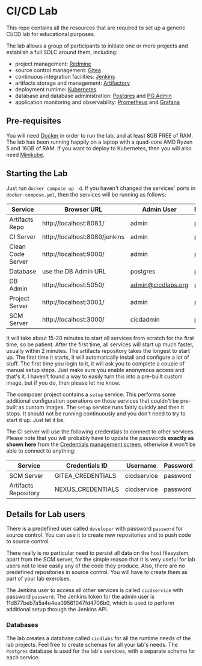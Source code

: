 # CI/CD Lab

This repo contains all the resources that are required to set up a generic CI/CD lab for educational purposes.

The lab allows a group of participants to initiate one or more projects and establish a full SDLC around them, including:

- project management: [Redmine](https://redmine.org)
- source control management: [Gitea](https://github.com/go-gitea/gitea)
- continuous integration facilities: [Jenkins](https://jenkins.io)
- artifacts storage and management: [Artifactory](https://jfrog.com/artifactory/)
- deployment runtime: [Kubernetes](https://kubernetes.io/)
- database and database administration: [Postgres](https://www.postgresql.org/) and [PG Admin](https://www.pgadmin.org/)
- application monitoring and observability: [Prometheus](https://prometheus.io/) and [Grafana](https://grafana.com/)

## Pre-requisites

You will need [Docker](https://www.docker.io/) in order to run the lab, and at least 8GB FREE of RAM.
The lab has been running happily on a laptop with a quad-core AMD Ryzen 5 and 16GB of RAM.
If you want to deploy to Kubernetes, then you will also need [Minikube](https://minikube.sigs.k8s.io/docs/).

## Starting the Lab

Just run `docker compose up -d`. If you haven't changed the services' ports in `docker-compose.yml`, then the services will be running as follows:

|Service             | Browser URL                   | Admin User         | Password |
|--------------------|-------------------------------|--------------------|----------|
|Artifacts Repo      | http://localhost:8081/        | admin              | password |
|CI Server           | http://localhost:8080/jenkins | admin              | password |
|Clean Code Server   | http://localhost:9000/        | admin              | password |
|Database            | use the DB Admin URL          | postgres           | password |
|DB Admin            | http://localhost:5050/        | admin@cicdlabs.org | password |
|Project Server      | http://localhost:3001/        | admin              | password |
|SCM Server          | http://localhost:3000/        | cicdadmin          | password |

It will take about 15-20 minutes to start all services from scratch for the first time, so be patient. After the first 
time, all services will start up much faster, usually within 2 minutes.
The artifacts repository takes the longest to start up. The first time it starts, it will automatically install
and configure a lot of stuff. The first time you login to it, it will ask you to complete a couple of manual
setup steps. Just make sure you enable anonymous access and that's it.
I haven't found a way to easily turn this into a pre-built custom image, but if you do, then please let me know. 

The composer project contains a `setup` service. This performs some additional configuration operations on those
services that couldn't be pre-built as custom images. The `setup` service runs fairly quickly and then it stops.
It should not be running continuously and you don't need to try to start it up. Just let it be.

The CI server will use the following credentials to connect to other services. Please note that you will probably have to update the passwords
**exactly as shown here** from the [Credentials management screen](http://localhost:8080/jenkins/manage/credentials/), otherwise it won't be able to connect to anything:

| Service              | Credentials ID    |Username             |Password  |
|----------------------|-------------------|---------------------|----------|
| SCM Server           | GITEA_CREDENTIALS |cicdservice          |password  |
| Artifacts Repository | NEXUS_CREDENTIALS |cicdservice          |password  |

## Details for Lab users

There is a predefined user called `developer` with password `password` for source control. You can use it to create new repositories and to push
code to source control.

There really is no particular need to persist all data on the host filesystem, apart from the SCM server, for the
simple reason that it is very useful for lab users not to lose easily any of the code they produce. Also, there are no 
predefined repositories in source control. You will have to create them as part of your lab exercises.

The Jenkins user to access all other services is called `cicdservice` with password `password`. 
The Jenkins token for the admin user is 11d877beb7a5a4e4ea09561047fd4706b0, which is used to perform additional setup
through the Jenkins API.

### Databases

The lab creates a database called `cicdlabs` for all the runtime needs of the lab projects. Feel free to create schemas for all your lab's needs.
The `Postgres` database is used for the lab's services, with a separate schema for each service.
